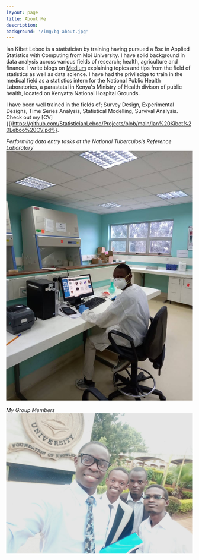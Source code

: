 ```yaml
---
layout: page
title: About Me
description:
background: '/img/bg-about.jpg'
---
```


Ian Kibet Leboo is a statistician by training having pursued a Bsc in Applied Statistics with Computing from Moi University. I have solid background in data analysis across various fields of research; health, agriculture and finance.
I write blogs on [Medium](/https://medium.com/@Statistician_Leboo) explaining topics and tips from the field of statistics as well as data science.
I have had the priviledge to train in the medical field as a statistics intern for the National Public Health Laboratories, a parastatal in Kenya's Ministry of Health divison of public health, located on Kenyatta National Hospital Grounds.

I have been well trained in the fields of; Survey Design, Experimental Designs, Time Series Analysis, Statistical Modelling, Survival Analysis. Check out my [CV]{{/https://github.com/StatisticianLeboo/Projects/blob/main/Ian%20Kibet%20Leboo%20CV.pdf}}. 

*Performing data entry tasks at the National Tuberculosis Reference Laboratory*
!["Performing data entry tasks at the National Tuberculosis Reference Laboratory"](/img/me/lab1.jpg)

*My Group Members*
![](/img/me/prj.jpg)

